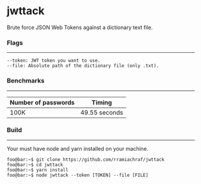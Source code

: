 # jwttack
Brute force JSON Web Tokens against a dictionary text file.

### Flags
---
```
--token: JWT token you want to use.
--file: Absolute path of the dictionary file (only .txt).
```

### Benchmarks
---
| Number of passwords      | Timing |
| ----------- | ----------- |
| 100K      | 49.55 seconds       |


### Build
---
Your must have node and yarn installed on your machine.
```
foo@bar:~$ git clone https://github.com/rramiachraf/jwttack
foo@bar:~$ cd jwttack
foo@bar:~$ yarn install
foo@bar:~$ node jwttack --token [TOKEN] --file [FILE]
```

